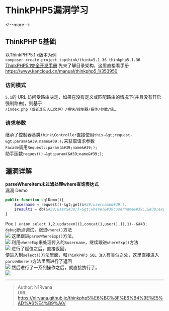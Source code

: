 # ThinkPHP5漏洞学习

  
  
  
  
&lt;!--more--&gt;  
## ThinkPHP 5基础  
以ThinkPHP5.1.x版本为例  
`composer create-project topthink/think=5.1.36 thinkphp5.1.36`  
[ThinkPHP5.1完全开发手册](https://www.kancloud.cn/manual/thinkphp5_1/353948)
先来了解目录架构，这里直接看手册  
https://www.kancloud.cn/manual/thinkphp5_1/353950  
### 访问模式  
`5.1`的 URL 访问受路由决定，如果在没有定义或匹配路由的情况下(并且没有开启强制路由)，则基于  
`/index.php（或者其它入口文件）/模块/控制器/操作/参数/值…`  
### 请求参数  
继承了控制器基类`think\Controller`直接使用`this-&gt;request-&gt;param(&#39;name&#39;);`来获取请求参数  
`Facade`调用`Request::param(&#39;name&#39;);`  
助手函数`request()-&gt;param(&#39;name&#39;);`  
  
## 漏洞详解  
**parseWhereItem未过滤处理where查询表达式**  
漏洞 Demo  
```php  
public function sqlDemo(){  
	$username = request()-&gt;get(&#39;username&#39;);  
	$result1 = db(&#39;user&#39;)-&gt;where(&#39;username&#39;,&#39;exp&#39;,$username)-&gt;select();   
}  
```  
Poc `) union select 1,2,updatexml(1,concat(1,user(),1),1)--&#43;`  
`debug`断点调试，跟进`where()`方法  
![](https://picture-1304797147.cos.ap-nanjing.myqcloud.com/picture/202401151951144.png)
这里跟进`parseWhereExp()`方法，  
![](https://picture-1304797147.cos.ap-nanjing.myqcloud.com/picture/202401151953723.png)
利用`whereExp`来处理传入的`$username`，继续跟进`whereExp()`方法  
![](https://picture-1304797147.cos.ap-nanjing.myqcloud.com/picture/202401151954352.png)
进行了赋值之后，直接返回，  
便进入到`select()`方法里面，和`ThinkPHP3 SQL 注入`有类似之处，这里直接进入`parseWhere()`方法里面进行了返回  
![](https://picture-1304797147.cos.ap-nanjing.myqcloud.com/picture/202401152001902.png)
然后进行了一系列操作之后，就直接执行了。  
![](https://picture-1304797147.cos.ap-nanjing.myqcloud.com/picture/202401152027043.png)

---

> Author: N1Rvana  
> URL: https://nlrvana.github.io/thinkphp5%E6%BC%8F%E6%B4%9E%E5%AD%A6%E4%B9%A0/  

